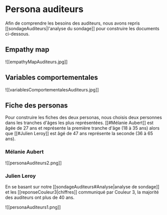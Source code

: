 # Persona auditeurs

Afin de comprendre les besoins des auditeurs, nous avons repris [[sondageAuditeurs|l'analyse du sondage]] pour construire les documents ci-dessous.

## Empathy map

![[empathyMapAuditeurs.jpg]]

## Variables comportementales

![[variablesComportementalesAuditeurs.jpg]]

## Fiche des personas

Pour construire les fiches des deux personas, nous choisis deux personnes dans les tranches d'âges les plus représentées. [[#Mélanie Aubert]] est âgée de 27 ans et représente la première tranche d'âge (18 à 35 ans) alors que [[#Julien Leroy]] est âgé de 47 ans représente la seconde (36 à 65 ans).

### Mélanie Aubert



![[personaAuditeurs2.png]]

### Julien Leroy

En se basant sur notre [[sondageAuditeurs#Analyse|analyse de sondage]] et les [[reponseCouleur3|chiffres]] communiqué par Couleur 3, la majorité des auditeurs ont plus de 40 ans. 

![[personaAuditeurs1.png]]


